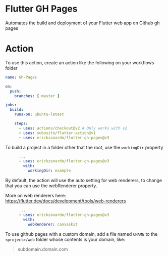 # Flutter GH Pages

Automates the build and deployment of your Flutter web app on Github gh pages

# Action

To use this action, create an action like the following on your workflows folder

```yml
name: Gh-Pages

on:
  push:
    branches: [ master ]

jobs:
  build:
    runs-on: ubuntu-latest

    steps:
      - uses: actions/checkout@v2 # Only works with v2
      - uses: subosito/flutter-action@v1
      - uses: erickzanardo/flutter-gh-pages@v3
```
To build a project in a folder other that the root, use the `workingDir` property

```yml
      ...
      - uses: erickzanardo/flutter-gh-pages@v3
        with:
          workingDir: example
```

By default, the action will use the auto setting for web renderers, to change that you can use the webRenderer property.

More on web renderers here: https://flutter.dev/docs/development/tools/web-renderers

```yml
      ...
      - uses: erickzanardo/flutter-gh-pages@v3
        with:
          webRenderer: canvaskit
```

To use github pages with a custom domain, add a file named `CNAME` to the
`<project>/web` folder whose contents is your domain, like:
> subdomain.domain.com
